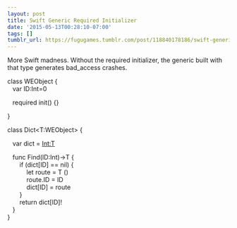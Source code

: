 ```yaml
---
layout: post
title: Swift Generic Required Initializer
date: '2015-05-13T00:28:10-07:00'
tags: []
tumblr_url: https://fugugames.tumblr.com/post/118840178186/swift-generic-required-initializer
---
```

More Swift madness. Without the required initializer, the generic built with that type generates bad\_access crashes.

class WEObject {  
 &nbsp; &nbsp;var ID:Int=0

&nbsp;&nbsp; required init() {}

}

class Dict\<T:WEObject\> {

&nbsp; &nbsp;var dict = [Int:T]()

&nbsp; &nbsp;func Find(ID:Int)-\>T {  
 &nbsp; &nbsp; &nbsp; &nbsp;if (dict[ID] == nil) {  
 &nbsp; &nbsp; &nbsp; &nbsp; &nbsp; &nbsp;let route = T ()  
 &nbsp; &nbsp; &nbsp; &nbsp; &nbsp; &nbsp;route.ID = ID  
 &nbsp; &nbsp; &nbsp; &nbsp; &nbsp; &nbsp;dict[ID] = route  
 &nbsp; &nbsp; &nbsp; &nbsp;}  
 &nbsp; &nbsp; &nbsp; &nbsp;return dict[ID]!  
 &nbsp; &nbsp;}  
}

